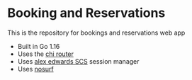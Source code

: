 # Booking and Reservations

This is the repository for bookings and reservations web app

- Built in Go 1.16
- Uses the [chi router](https://github.com/go-chi/chi)
- Uses [alex edwards SCS](https://github.com/alexedwards/scs/v2) session manager
- Uses [nosurf](https://github.com/justinas/nosurf)

